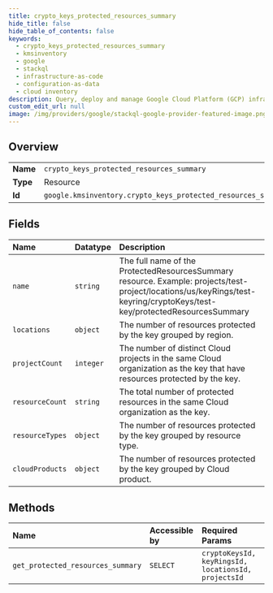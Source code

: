 ```yaml
---
title: crypto_keys_protected_resources_summary
hide_title: false
hide_table_of_contents: false
keywords:
  - crypto_keys_protected_resources_summary
  - kmsinventory
  - google    
  - stackql
  - infrastructure-as-code
  - configuration-as-data
  - cloud inventory
description: Query, deploy and manage Google Cloud Platform (GCP) infrastructure and resources using SQL
custom_edit_url: null
image: /img/providers/google/stackql-google-provider-featured-image.png
---
```

  
    

## Overview
<table><tbody>
<tr><td><b>Name</b></td><td><code>crypto_keys_protected_resources_summary</code></td></tr>
<tr><td><b>Type</b></td><td>Resource</td></tr>
<tr><td><b>Id</b></td><td><code>google.kmsinventory.crypto_keys_protected_resources_summary</code></td></tr>
</tbody></table>

## Fields
| Name | Datatype | Description |
|:-----|:---------|:------------|
| `name` | `string` | The full name of the ProtectedResourcesSummary resource. Example: projects/test-project/locations/us/keyRings/test-keyring/cryptoKeys/test-key/protectedResourcesSummary |
| `locations` | `object` | The number of resources protected by the key grouped by region. |
| `projectCount` | `integer` | The number of distinct Cloud projects in the same Cloud organization as the key that have resources protected by the key. |
| `resourceCount` | `string` | The total number of protected resources in the same Cloud organization as the key. |
| `resourceTypes` | `object` | The number of resources protected by the key grouped by resource type. |
| `cloudProducts` | `object` | The number of resources protected by the key grouped by Cloud product. |
## Methods
| Name | Accessible by | Required Params |
|:-----|:--------------|:----------------|
| `get_protected_resources_summary` | `SELECT` | `cryptoKeysId, keyRingsId, locationsId, projectsId` |
